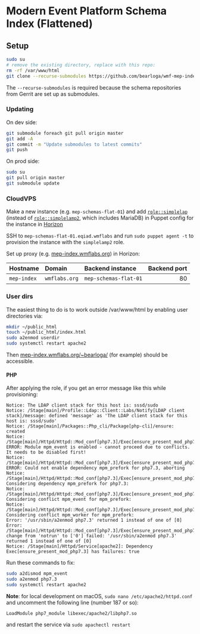 # Modern Event Platform Schema Index (Flattened)

## Setup

```bash
sudo su
# remove the existing directory, replace with this repo:
rm -rf /var/www/html
git clone --recurse-submodules https://github.com/bearloga/wmf-mep-index /var/www/html
```

The `--recurse-submodules` is required because the schema repositories from Gerrit are set up as submodules.

### Updating

On dev side:

```bash
git submodule foreach git pull origin master
git add -A
git commit -m "Update submodules to latest commits"
git push
```

On prod side:

```bash
sudo su
git pull origin master
git submodule update
```

### CloudVPS

Make a new instance (e.g. `mep-schemas-flat-01`) and add [`role::simplelap`](https://github.com/wikimedia/puppet/blob/production/modules/role/manifests/simplelap.pp) (instead of [`role::simplelamp2`](https://gerrit.wikimedia.org/r/plugins/gitiles/operations/puppet/+/production/modules/role/manifests/simplelamp2.pp), which includes MariaDB) in Puppet config for the instance in [Horizon](https://horizon.wikimedia.org/)

SSH to `mep-schemas-flat-01.eqiad.wmflabs` and run `sudo puppet agent -t` to provision the instance with the `simplelamp2` role.

Set up proxy (e.g. [mep-index.wmflabs.org](https://mep-index.wmflabs.org/)) in Horizon:

| Hostname | Domain | Backend instance | Backend port |
|:---------|:-------|:-----------------|-------------:|
| `mep-index` | `wmflabs.org` | `mep-schemas-flat-01` | 80 |

### User dirs

The easiest thing to do is to work outside /var/www/html by enabling user directories via:

```bash
mkdir ~/public_html
touch ~/public_html/index.html
sudo a2enmod userdir
sudo systemctl restart apache2
```

Then [mep-index.wmflabs.org/~bearloga/](https://mep-index.wmflabs.org/~bearloga/) (for example) should be accessible.

#### PHP

After applying the role, if you get an error message like this while provisioning:

```
Notice: The LDAP client stack for this host is: sssd/sudo
Notice: /Stage[main]/Profile::Ldap::Client::Labs/Notify[LDAP client stack]/message: defined 'message' as 'The LDAP client stack for this host is: sssd/sudo'
Notice: /Stage[main]/Packages::Php_cli/Package[php-cli]/ensure: created
Notice: /Stage[main]/Httpd/Httpd::Mod_conf[php7.3]/Exec[ensure_present_mod_php7.3]/returns: ERROR: Module mpm_event is enabled - cannot proceed due to conflicts. It needs to be disabled first!
Notice: /Stage[main]/Httpd/Httpd::Mod_conf[php7.3]/Exec[ensure_present_mod_php7.3]/returns: ERROR: Could not enable dependency mpm_prefork for php7.3, aborting
Notice: /Stage[main]/Httpd/Httpd::Mod_conf[php7.3]/Exec[ensure_present_mod_php7.3]/returns: Considering dependency mpm_prefork for php7.3:
Notice: /Stage[main]/Httpd/Httpd::Mod_conf[php7.3]/Exec[ensure_present_mod_php7.3]/returns: Considering conflict mpm_event for mpm_prefork:
Notice: /Stage[main]/Httpd/Httpd::Mod_conf[php7.3]/Exec[ensure_present_mod_php7.3]/returns: Considering conflict mpm_worker for mpm_prefork:
Error: '/usr/sbin/a2enmod php7.3' returned 1 instead of one of [0]
Error: /Stage[main]/Httpd/Httpd::Mod_conf[php7.3]/Exec[ensure_present_mod_php7.3]/returns: change from 'notrun' to ['0'] failed: '/usr/sbin/a2enmod php7.3' returned 1 instead of one of [0]
Notice: /Stage[main]/Httpd/Service[apache2]: Dependency Exec[ensure_present_mod_php7.3] has failures: true
```

Run these commands to fix:

```bash
sudo a2dismod mpm_event
sudo a2enmod php7.3
sudo systemctl restart apache2
```

**Note**: for local development on macOS, `sudo nano /etc/apache2/httpd.conf` and uncomment the following line (number 187 or so):

```
LoadModule php7_module libexec/apache2/libphp7.so
```

and restart the service via `sudo apachectl restart`

